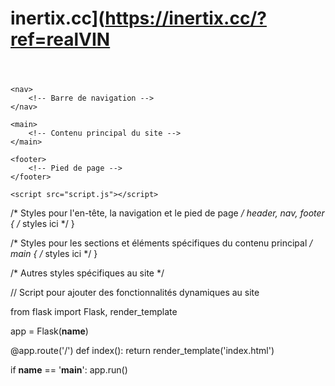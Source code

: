# inertix.cc](https://inertix.cc/?ref=realVIN
<!DOCTYPE html>
<html>
<head>
    <title>Mon site comme inertix.cc</title>
    <link rel="stylesheet" type="text/css" href="styles.css">
</head>
<body>
    <header>
        <!-- Contenu de l'en-tête -->
    </header>

    <nav>
        <!-- Barre de navigation -->
    </nav>

    <main>
        <!-- Contenu principal du site -->
    </main>

    <footer>
        <!-- Pied de page -->
    </footer>

    <script src="script.js"></script>
</body>
</html>


/* Styles pour l'en-tête, la navigation et le pied de page */
header, nav, footer {
    /* styles ici */
}

/* Styles pour les sections et éléments spécifiques du contenu principal */
main {
    /* styles ici */
}

/* Autres styles spécifiques au site */


// Script pour ajouter des fonctionnalités dynamiques au site



<?php include 'header.php'; ?>

<!-- Contenu principal de la page -->

<?php include 'footer.php'; ?>


from flask import Flask, render_template

app = Flask(__name__)

@app.route('/')
def index():
    return render_template('index.html')

if __name__ == '__main__':
    app.run()


